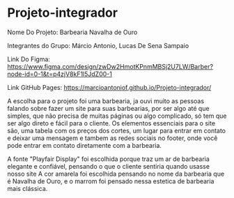 # Projeto-integrador

Nome Do Projeto: Barbearia Navalha de Ouro

Integrantes do Grupo: Márcio Antonio, Lucas De Sena Sampaio

Link Do Figma: https://www.figma.com/design/zwDw2HmotKPnmMBSj2U7LW/Barber?node-id=0-1&t=p4zjV8kF1l5JdZ00-1

Link GitHub Pages: https://marcioantoniof.github.io/Projeto-integrador/


A escolha para o projeto foi uma barbearia, ja ouvi muito as pessoas falando sobre fazer um site para suas barbearias, por ser algo até que simples, que não precisa de muitas páginas ou algo complicado, só tem que ser algo direto e fácil para o cliente. Os elementos essenciais para o site são, uma tabela com os preços dos cortes, um lugar para entrar em contato e deixar uma mensagem e tambem as redes sociais no footer, onde você pode entrar em contato diretamente com a barbearia.

A fonte "Playfair Display" foi escolhida porque traz um ar de barbearia elegante e confiável, pensando o que o cliente sentiria quando usasse nosso site A cor amarela foi escolhida pensando no nome da barbearia que é Navalha de Ouro, e o marrom foi pensado nessa estetica de barbearia mais clássica.
